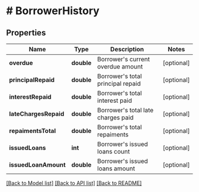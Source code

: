 # # BorrowerHistory

## Properties

Name | Type | Description | Notes
------------ | ------------- | ------------- | -------------
**overdue** | **double** | Borrower&#39;s current overdue amount | [optional] 
**principalRepaid** | **double** | Borrower&#39;s total principal repaid | [optional] 
**interestRepaid** | **double** | Borrower&#39;s total interest paid | [optional] 
**lateChargesRepaid** | **double** | Borrower&#39;s total late charges paid | [optional] 
**repaimentsTotal** | **double** | Borrower&#39;s total repaiments | [optional] 
**issuedLoans** | **int** | Borrower&#39;s issued loans count | [optional] 
**issuedLoanAmount** | **double** | Borrower&#39;s issued loans amount | [optional] 

[[Back to Model list]](../../README.md#documentation-for-models) [[Back to API list]](../../README.md#documentation-for-api-endpoints) [[Back to README]](../../README.md)



